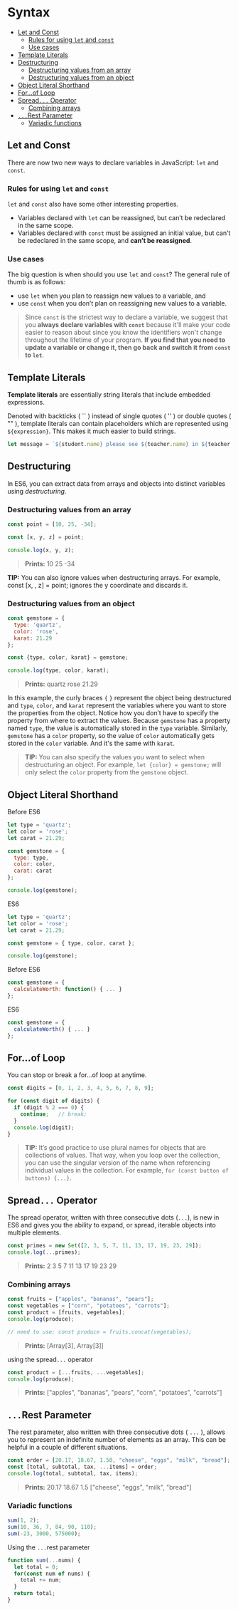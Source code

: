 # Syntax
  * [Let and Const](#let-and-const)
    + [Rules for using `let` and `const`](#rules-for-using--let--and--const-)
    + [Use cases](#use-cases)
  * [Template Literals](#template-literals)
  * [Destructuring](#destructuring)
    + [Destructuring values from an array](#destructuring-values-from-an-array)
    + [Destructuring values from an object](#destructuring-values-from-an-object)
  * [Object Literal Shorthand](#object-literal-shorthand)
  * [For...of Loop](#forof-loop)
  * [Spread`...` Operator](#spread---operator)
    + [Combining arrays](#combining-arrays)
  * [`...`Rest Parameter](#--rest-parameter)
    + [Variadic functions](#variadic-functions)
    

## Let and Const
There are now two new ways to declare variables in JavaScript: `let` and `const`.

### Rules for using `let` and `const`
`let` and `const` also have some other interesting properties.

- Variables declared with `let` can be reassigned, but can’t be redeclared in the same scope.
- Variables declared with `const` must be assigned an initial value, but can’t be redeclared in the same scope, and **can’t be reassigned**.


### Use cases
The big question is when should you use `let` and `const`? The general rule of thumb is as follows:

- use `let` when you plan to reassign new values to a variable, and
- use `const` when you don’t plan on reassigning new values to a variable.

> Since `const` is the strictest way to declare a variable, we suggest that you **always declare variables with `const`** because it'll make your code easier to reason about since you know the identifiers won't change throughout the lifetime of your program. **If you find that you need to update a variable or change it, then go back and switch it from `const` to `let`**.


## Template Literals
**Template literals** are essentially string literals that include embedded expressions.

Denoted with backticks ( `` ) instead of single quotes ( '' ) or double quotes ( "" ), template literals can contain placeholders which are represented using `${expression}`. This makes it much easier to build strings.

``` javascript
let message = `${student.name} please see ${teacher.name} in ${teacher.room} to pick up your report card.`;
```

## Destructuring
In ES6, you can extract data from arrays and objects into distinct variables using *destructuring*.

### Destructuring values from an array

``` javascript
const point = [10, 25, -34];

const [x, y, z] = point;

console.log(x, y, z);
```

> **Prints:** 10 25 -34


**TIP:** You can also ignore values when destructuring arrays. For example, const [x, , z] = point; ignores the y coordinate and discards it.


### Destructuring values from an object

``` javascript
const gemstone = {
  type: 'quartz',
  color: 'rose',
  karat: 21.29
};

const {type, color, karat} = gemstone;

console.log(type, color, karat);
```

> **Prints:** quartz rose 21.29

In this example, the curly braces `{` `}` represent the object being destructured and `type`, `color`, and `karat` represent the variables where you want to store the properties from the object. Notice how you don’t have to specify the property from where to extract the values. Because `gemstone` has a property named `type`, the value is automatically stored in the `type` variable. Similarly, `gemstone` has a `color` property, so the value of `color` automatically gets stored in the `color` variable. And it's the same with `karat`.

> **TIP:** You can also specify the values you want to select when destructuring an object. For example, `let {color} = gemstone;` will only select the `color` property from the `gemstone` object.


## Object Literal Shorthand

Before ES6
``` javascript
let type = 'quartz';
let color = 'rose';
let carat = 21.29;

const gemstone = {
  type: type,
  color: color,
  carat: carat
};

console.log(gemstone);
```

ES6
``` javascript
let type = 'quartz';
let color = 'rose';
let carat = 21.29;

const gemstone = { type, color, carat };

console.log(gemstone);
```


Before ES6
``` javascript
const gemstone = {
  calculateWorth: function() { ... }
};
```

ES6
``` javascript
const gemstone = {
  calculateWorth() { ... }
};
```


## For...of Loop
You can stop or break a for...of loop at anytime.

``` javascript
const digits = [0, 1, 2, 3, 4, 5, 6, 7, 8, 9];

for (const digit of digits) {
  if (digit % 2 === 0) {
    continue;   // break;
  }
  console.log(digit);
}
```

> **TIP:** It’s good practice to use plural names for objects that are collections of values. That way, when you loop over the collection, you can use the singular version of the name when referencing individual values in the collection. For example, `for (const button of buttons) {...}`.


## Spread`...` Operator
The spread operator, written with three consecutive dots (`...`), is new in ES6 and gives you the ability to expand, or spread, iterable objects into multiple elements.

``` javascript
const primes = new Set([2, 3, 5, 7, 11, 13, 17, 19, 23, 29]);
console.log(...primes);
```

> **Prints:** 2 3 5 7 11 13 17 19 23 29

### Combining arrays
``` javascript
const fruits = ["apples", "bananas", "pears"];
const vegetables = ["corn", "potatoes", "carrots"];
const product = [fruits, vegetables];
console.log(produce);

// need to use: const produce = fruits.concat(vegetables);
```

> **Prints:** [Array[3], Array[3]]


using the spread`...` operator
``` javascript
const product = [...fruits, ...vegetables];
console.log(produce);
```

> **Prints:** ["apples", "bananas", "pears", "corn", "potatoes", "carrots"]


## `...`Rest Parameter
The rest parameter, also written with three consecutive dots ( `...` ), allows you to represent an indefinite number of elements as an array. This can be helpful in a couple of different situations.

``` javascript
const order = [20.17, 18.67, 1.50, "cheese", "eggs", "milk", "bread"];
const [total, subtotal, tax, ...items] = order;
console.log(total, subtotal, tax, items);
```

> **Prints:** 20.17 18.67 1.5 ["cheese", "eggs", "milk", "bread"]

### Variadic functions
``` javascript
sum(1, 2);
sum(10, 36, 7, 84, 90, 110);
sum(-23, 3000, 575000);
```

Using the `...`rest parameter
``` javascript
function sum(...nums) {
  let total = 0;  
  for(const num of nums) {
    total += num;
  }
  return total;
}
```